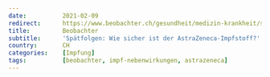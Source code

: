 ```yaml
---
date:          2021-02-09
redirect:      https://www.beobachter.ch/gesundheit/medizin-krankheit/spatfolgen-wie-sicher-ist-der-astrazeneca-impfstoff
title:         Beobachter
subtitle:      'Spätfolgen: Wie sicher ist der AstraZeneca-Impfstoff?'
country:       CH
categories:    [Impfung]
tags:          [beobachter, impf-nebenwirkungen, astrazeneca]
---
```

